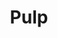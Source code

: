 ---
description: Pulp is a platform for managing repositories of software packages and
  making them available to a large number of consumers. Pulp can locally mirror all
  or part of a repository, host your own software packages in repositories, and manage
  many types of content from multiple sources in one place.
layout: stand
logo: stands/pulp/logo.png
new_this_year: "Since last year, we have had 9 releases of Pulp 3, and probably more\
  \ before the conference date! \r\nWe announced that Pulp 2 is now in maintenance\
  \ mode.\r\nWe have made huge strides with the development of a Pulp 2-to-3 migration\
  \ plugin, so that Pulp 2 users can come and enjoy everything that Pulp 3 has to\
  \ offer.  \r\nThe Pulp community worked together with Ansible to create Ansible\
  \ Galaxy_NG https://github.com/ansible/galaxy_ng , which you can use to host your\
  \ very own Ansible Galaxy server.\r\nWith the latest Pulp Python plugin, you can\
  \ mirror the whole of PyPI in around one hour. \r\nThere have been major enhancements\
  \ to Pulp Squeezer - a collection of Ansible modules you can use to manage Pulp.\
  \ \r\nThere has been a release of a Pulp 3 CLI POC, for which we are actively looking\
  \ for feedback and input from the wider community. \r\nWith latest updates to the\
  \ Pulp Container plugin, you can ship content regardless of how it is packaged (rpm,\
  \ python, ansible) in a container image, and build the image with just one single\
  \ tool - Pulp."
showcase: "Pulp talks can usually be seen in the Infra Management dev room at FOSDEM,\
  \ but at our stand we'll be demoing the latest and greatest of Pulp. We will be\
  \ showcasing the latest enhancements to Pulp 3, as well as developments across our\
  \ many plugins. For anyone who might have known the earlier iteration of the Pulp\
  \ project, Pulp 2, we would be very happy to discuss the benefits of migrating to\
  \ Pulp 3, and any particular questions about how to do that.\r\n\r\nIf you'd like\
  \ to talk to some of our devs, see the latest version demoed or understand our upcoming\
  \ roadmap or even just hear an introduction to what we do, the stand is the place\
  \ for you."
themes:
- System administration
title: Pulp
website: https://pulpproject.org/
show_on_overview: true
---